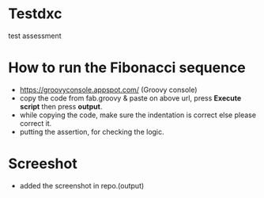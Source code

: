 # Testdxc
test assessment


# How to run the Fibonacci sequence
  - https://groovyconsole.appspot.com/ (Groovy console)
  - copy the code from fab.groovy & paste on above url, press **Execute script** then press **output**.
  - while copying the code, make sure the indentation is correct else please correct it.
  - putting the assertion, for checking the logic.

# Screeshot
  - added the screenshot in repo.(output)
